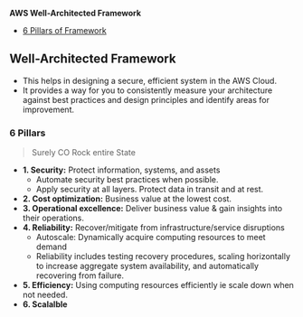 **AWS Well-Architected Framework**
- [6 Pillars of Framework](#6)


## Well-Architected Framework
- This helps in designing a secure, efficient system in the AWS Cloud.
- It provides a way for you to consistently measure your architecture against best practices and design principles and identify areas for improvement.


<a name=6></a>
### 6 Pillars 
> Surely CO Rock entire State

- **1. Security:** Protect information, systems, and assets
  - Automate security best practices when possible.
  - Apply security at all layers. Protect data in transit and at rest.
- **2. Cost optimization:** Business value at the lowest cost.
- **3. Operational excellence:** Deliver business value & gain insights into their operations.
- **4. Reliability:** Recover/mitigate from infrastructure/service disruptions
  - Autoscale: Dynamically acquire computing resources to meet demand
  - Reliability includes testing recovery procedures, scaling horizontally to increase aggregate system availability, and automatically recovering from failure.
- **5. Efficiency:** Using computing resources efficiently ie scale down when not needed.
- **6. Scalalble**


